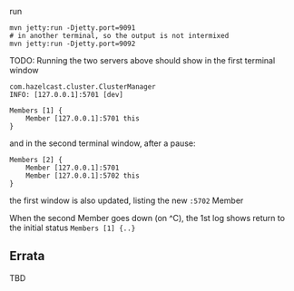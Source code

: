 run
```
mvn jetty:run -Djetty.port=9091
# in another terminal, so the output is not intermixed
mvn jetty:run -Djetty.port=9092
```

TODO: Running the two servers above
should show in the first terminal window
```
com.hazelcast.cluster.ClusterManager
INFO: [127.0.0.1]:5701 [dev]

Members [1] {
	Member [127.0.0.1]:5701 this
}
```
and in the second terminal window, after a pause:
```
Members [2] {
	Member [127.0.0.1]:5701
	Member [127.0.0.1]:5702 this
}
```
the first window is also updated, listing the new `:5702` Member

When the second Member goes down (on ^C), the 1st log shows
return to the initial status `Members [1] {..}`

## Errata
TBD
